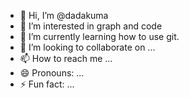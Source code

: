 - 👋 Hi, I’m @dadakuma
- 👀 I’m interested in graph and code
- 🌱 I’m currently learning how to use git.
- 💞️ I’m looking to collaborate on ...
- 📫 How to reach me ...
- 😄 Pronouns: ...
- ⚡ Fun fact: ...

<!---
dadakuma/dadakuma is a ✨ special ✨ repository because its `README.md` (this file) appears on your GitHub profile.
You can click the Preview link to take a look at your changes.
--->
